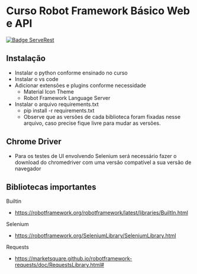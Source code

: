 # Curso Robot Framework Básico Web e API

[![Badge ServeRest](https://img.shields.io/badge/API-ServeRest-green)](https://github.com/ServeRest/ServeRest/)

## Instalação
- Instalar o python conforme ensinado no curso
- Instalar o vs code
- Adicionar extensões e plugins conforme necessidade
    - Material Icon Theme
    - Robot Framework Language Server
- Instalar o arquivo requirements.txt
    - pip install -r requirements.txt
    - Observe que as versões de cada biblioteca foram fixadas nesse arquivo, caso precise fique livre para mudar as versões.

## Chrome Driver
- Para os testes de UI envolvendo Selenium será necessário fazer o download do chromedriver com uma versão compatível a sua versão de navegador

## Bibliotecas importantes
Builtin
- https://robotframework.org/robotframework/latest/libraries/BuiltIn.html

Selenium
- https://robotframework.org/SeleniumLibrary/SeleniumLibrary.html

Requests
- https://marketsquare.github.io/robotframework-requests/doc/RequestsLibrary.html#
